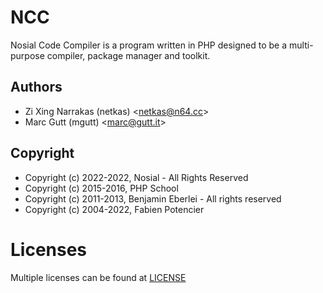 # NCC

Nosial Code Compiler is a program written in PHP designed to be a multi-purpose compiler, package manager and toolkit.

## Authors
 - Zi Xing Narrakas (netkas) <[netkas@n64.cc](mailto:netkas@64.cc)>
 - Marc Gutt (mgutt) <[marc@gutt.it](mailto:marc@gutt.it)>

## Copyright
 - Copyright (c) 2022-2022, Nosial - All Rights Reserved
 - Copyright (c) 2015-2016, PHP School
 - Copyright (c) 2011-2013, Benjamin Eberlei - All rights reserved
 - Copyright (c) 2004-2022, Fabien Potencier

# Licenses

Multiple licenses can be found at [LICENSE](LICENSE)